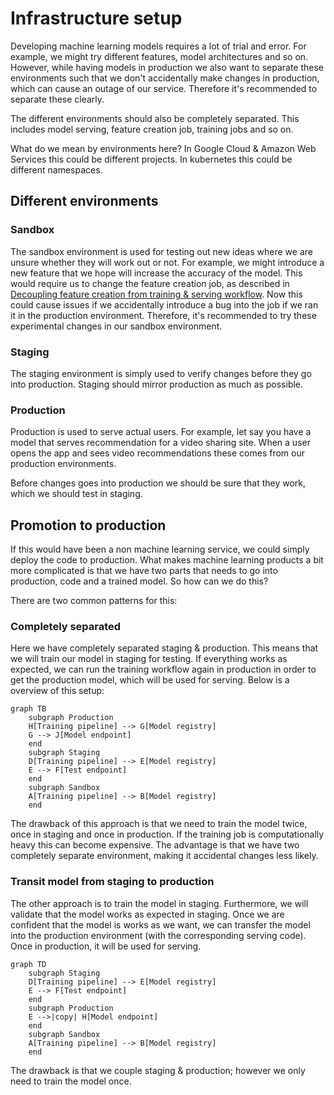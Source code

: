 # Infrastructure setup

Developing machine learning models requires a lot of trial and error. For example, we might try different features, model architectures and so on. However, while having models in production we also want to separate these environments such that we don't accidentally make changes in production, which can cause an outage of our service. Therefore it's recommended to separate these clearly.

The different environments should also be completely separated. This includes model serving, feature creation job, training jobs and so on.

What do we mean by environments here? In Google Cloud & Amazon Web Services this could be different projects. In kubernetes this could be different namespaces.

## Different environments

### Sandbox

The sandbox environment is used for testing out new ideas where we are unsure whether they will work out or not. For example, we might introduce a new feature that we hope will increase the accuracy of the model. This would require us to change the feature creation job, as described in [Decoupling feature creation from training & serving workflow](decouple_feature_creation.md). Now this could cause issues if we accidentally introduce a bug into the job if we ran it in the production environment. Therefore, it's recommended to try these experimental changes in our sandbox environment.

### Staging

The staging environment is simply used to verify changes before they go into production. Staging should mirror production as much as possible.

### Production

Production is used to serve actual users. For example, let say you have a model that serves recommendation for a video sharing site. When a user opens the app and sees video recommendations these comes from our production environments.

Before changes goes into production we should be sure that they work, which we should test in staging. 

## Promotion to production

If this would have been a non machine learning service, we could simply deploy the code to production. What makes machine learning products a bit more complicated is that we have two parts that needs to go into production, code and a trained model. So how can we do this?

There are two common patterns for this:

### Completely separated

Here we have completely separated staging & production. This means that we will train our model in staging for testing. If everything works as expected, we can run the training workflow again in production in order to get the production model, which will be used for serving. Below is a overview of this setup:

```mermaid
graph TB
    subgraph Production
    H[Training pipeline] --> G[Model registry]
    G --> J[Model endpoint]
    end
    subgraph Staging
    D[Training pipeline] --> E[Model registry]
    E --> F[Test endpoint]
    end
    subgraph Sandbox
    A[Training pipeline] --> B[Model registry]
    end
```

The drawback of this approach is that we need to train the model twice, once in staging and once in production. If the training job is computationally heavy this can become expensive. The advantage is that we have two completely separate environment, making it accidental changes less likely.

### Transit model from staging to production

The other approach is to train the model in staging. Furthermore, we will validate that the model works as expected in staging. Once we are confident that the model is works as we want, we can transfer the model into the production environment (with the corresponding serving code). Once in production, it will be used for serving.

```mermaid
graph TD
    subgraph Staging
    D[Training pipeline] --> E[Model registry]
    E --> F[Test endpoint]
    end
    subgraph Production
    E -->|copy| H[Model endpoint]
    end
    subgraph Sandbox
    A[Training pipeline] --> B[Model registry]
    end
```

The drawback is that we couple staging & production; however we only need to train the model once.
